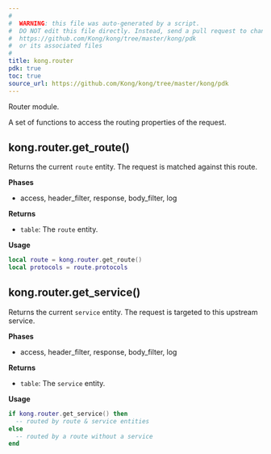 ```yaml
---
#
#  WARNING: this file was auto-generated by a script.
#  DO NOT edit this file directly. Instead, send a pull request to change
#  https://github.com/Kong/kong/tree/master/kong/pdk
#  or its associated files
#
title: kong.router
pdk: true
toc: true
source_url: https://github.com/Kong/kong/tree/master/kong/pdk
---
```


<!--vale off-->

Router module.

 A set of functions to access the routing properties of the request.




## kong.router.get_route()

Returns the current `route` entity.  The request is matched against this
 route.


**Phases**

* access, header_filter, response, body_filter, log

**Returns**

* `table`:  The `route` entity.


**Usage**

``` lua
local route = kong.router.get_route()
local protocols = route.protocols
```



## kong.router.get_service()

Returns the current `service` entity.  The request is targeted to this
 upstream service.


**Phases**

* access, header_filter, response, body_filter, log

**Returns**

* `table`:  The `service` entity.


**Usage**

``` lua
if kong.router.get_service() then
  -- routed by route & service entities
else
  -- routed by a route without a service
end
```
